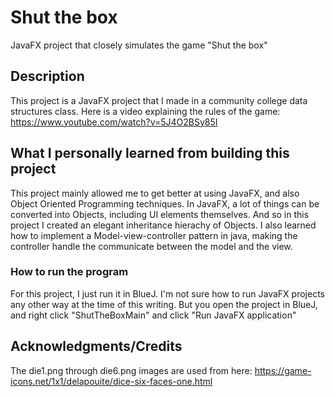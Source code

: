 # Shut the box

JavaFX project that closely simulates the game "Shut the box" 

## Description

This project is a JavaFX project that I made in a community college data structures class. Here
is a video explaining the rules of the game: https://www.youtube.com/watch?v=5J4O2BSy85I

## What I personally learned from building this project

This project mainly allowed me to get better at using JavaFX, and also Object Oriented Programming techniques. In JavaFX,
a lot of things can be converted into Objects, including UI elements themselves. And so in this project I created
an elegant inheritance hierachy of Objects. I also learned how to implement a Model-view-controller pattern in java,
making the controller handle the communicate between the model and the view. 

### How to run the program

For this project, I just run it in BlueJ. I'm not sure how to run JavaFX projects any other way at the time of this writing. But you
open the project in BlueJ, and right click "ShutTheBoxMain" and click "Run JavaFX application"

## Acknowledgments/Credits

The die1.png through die6.png images are used from here: https://game-icons.net/1x1/delapouite/dice-six-faces-one.html